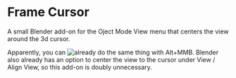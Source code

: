 # Frame Cursor
 A small Blender add-on for the Oject Mode View menu that centers the view around the 3d cursor.

Apparently, you can ![already do the same thing with Alt+MMB](https://twitter.com/abdoubouam/status/1526331445232410624?s=20&t=mb48r9Oln3epFtgmICnBxw). Blender also already has an option to center the view to the cursor under View / Align View, so this add-on is doubly unnecessary.
